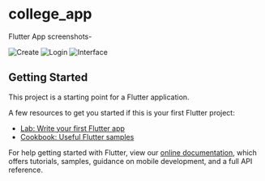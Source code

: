 # college_app

Flutter App screenshots-


![Create](https://user-images.githubusercontent.com/106264678/170322285-123f979b-7c2a-4d07-ab4e-2ddd4c04b217.jpeg)
![Login](https://user-images.githubusercontent.com/106264678/170322416-14800e90-9c6e-467e-8de9-fdfe651f133d.jpeg)
![Interface](https://user-images.githubusercontent.com/106264678/170322819-307613e3-be30-4c41-a699-2f342a5c5ffb.PNG)


## Getting Started

This project is a starting point for a Flutter application.

A few resources to get you started if this is your first Flutter project:

- [Lab: Write your first Flutter app](https://flutter.dev/docs/get-started/codelab)
- [Cookbook: Useful Flutter samples](https://flutter.dev/docs/cookbook)

For help getting started with Flutter, view our
[online documentation](https://flutter.dev/docs), which offers tutorials,
samples, guidance on mobile development, and a full API reference.
